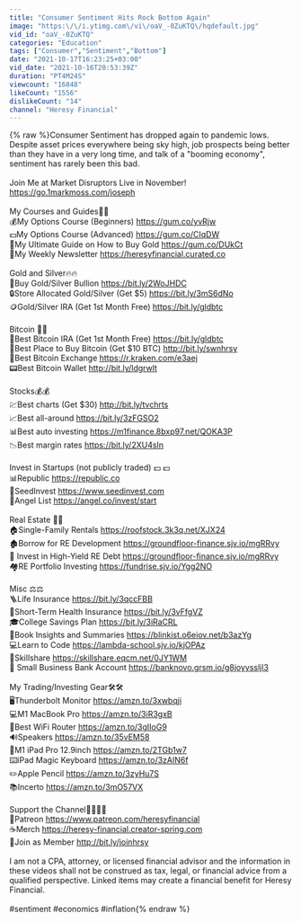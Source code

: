 ```yaml
---
title: "Consumer Sentiment Hits Rock Bottom Again"
image: "https:\/\/i.ytimg.com\/vi\/oaV_-0ZuKTQ\/hqdefault.jpg"
vid_id: "oaV_-0ZuKTQ"
categories: "Education"
tags: ["Consumer","Sentiment","Bottom"]
date: "2021-10-17T16:23:25+03:00"
vid_date: "2021-10-16T20:53:39Z"
duration: "PT4M24S"
viewcount: "16848"
likeCount: "1556"
dislikeCount: "14"
channel: "Heresy Financial"
---
```

{% raw %}Consumer Sentiment has dropped again to pandemic lows. Despite asset prices everywhere being sky high, job prospects being better than they have in a very long time, and talk of a &quot;booming economy&quot;, sentiment has rarely been this bad. <br /><br />Join Me at Market Disruptors Live in November!<br /><a rel="nofollow" target="blank" href="https://go.1markmoss.com/joseph">https://go.1markmoss.com/joseph</a><br /><br />My Courses and Guides🍎🍎<br />💰My Options Course (Beginners) <a rel="nofollow" target="blank" href="https://gum.co/yvRjw">https://gum.co/yvRjw</a><br />💵My Options Course (Advanced) <a rel="nofollow" target="blank" href="https://gum.co/CIqDW">https://gum.co/CIqDW</a><br />🔑My Ultimate Guide on How to Buy Gold <a rel="nofollow" target="blank" href="https://gum.co/DUkCt">https://gum.co/DUkCt</a><br />📝My Weekly Newsletter <a rel="nofollow" target="blank" href="https://heresyfinancial.curated.co">https://heresyfinancial.curated.co</a><br /> <br />Gold and Silver🔥🔥<br />📱Buy Gold/Silver Bullion <a rel="nofollow" target="blank" href="https://bit.ly/2WoJHDC">https://bit.ly/2WoJHDC</a><br />🔒Store Allocated Gold/Silver (Get $5) <a rel="nofollow" target="blank" href="https://bit.ly/3mS6dNo">https://bit.ly/3mS6dNo</a> <br />🪙Gold/Silver IRA (Get 1st Month Free) <a rel="nofollow" target="blank" href="https://bit.ly/gldbtc">https://bit.ly/gldbtc</a>   <br /><br />Bitcoin 💎💎<br />🔐Best Bitcoin IRA (Get 1st Month Free) <a rel="nofollow" target="blank" href="https://bit.ly/gldbtc">https://bit.ly/gldbtc</a> <br />🦢Best Place to Buy Bitcoin (Get $10 BTC) <a rel="nofollow" target="blank" href="http://bit.ly/swnhrsy">http://bit.ly/swnhrsy</a> <br />🏪Best Bitcoin Exchange <a rel="nofollow" target="blank" href="https://r.kraken.com/e3aej">https://r.kraken.com/e3aej</a> <br />📟Best Bitcoin Wallet <a rel="nofollow" target="blank" href="http://bit.ly/ldgrwlt">http://bit.ly/ldgrwlt</a> <br /><br />Stocks💰💰<br />💹Best charts (Get $30) <a rel="nofollow" target="blank" href="http://bit.ly/tvchrts">http://bit.ly/tvchrts</a> <br />📈Best all-around <a rel="nofollow" target="blank" href="https://bit.ly/3zFGSO2">https://bit.ly/3zFGSO2</a><br />📊Best auto investing <a rel="nofollow" target="blank" href="https://m1finance.8bxp97.net/QOKA3P">https://m1finance.8bxp97.net/QOKA3P</a> <br />📉Best margin rates <a rel="nofollow" target="blank" href="https://bit.ly/2XU4sIn">https://bit.ly/2XU4sIn</a>  <br /><br />Invest in Startups (not publicly traded) 💵 💵<br />📊Republic <a rel="nofollow" target="blank" href="https://republic.co">https://republic.co</a> <br />🌱SeedInvest <a rel="nofollow" target="blank" href="https://www.seedinvest.com">https://www.seedinvest.com</a> <br />👼Angel List <a rel="nofollow" target="blank" href="https://angel.co/invest/start">https://angel.co/invest/start</a> <br /><br />Real Estate 🚀🚀<br />🏠Single-Family Rentals <a rel="nofollow" target="blank" href="https://roofstock.3k3q.net/XJX24">https://roofstock.3k3q.net/XJX24</a> <br />🏚Borrow for RE Development <a rel="nofollow" target="blank" href="https://groundfloor-finance.sjv.io/mgRRvy">https://groundfloor-finance.sjv.io/mgRRvy</a> <br />🏡 Invest in High-Yield RE Debt <a rel="nofollow" target="blank" href="https://groundfloor-finance.sjv.io/mgRRvy">https://groundfloor-finance.sjv.io/mgRRvy</a> <br />🏘RE Portfolio Investing <a rel="nofollow" target="blank" href="https://fundrise.sjv.io/Ygg2NO">https://fundrise.sjv.io/Ygg2NO</a> <br /><br />Misc ⚖️⚖️<br />🪜Life Insurance <a rel="nofollow" target="blank" href="https://bit.ly/3qccFBB">https://bit.ly/3qccFBB</a> <br />🏥Short-Term Health Insurance <a rel="nofollow" target="blank" href="https://bit.ly/3vFfgVZ">https://bit.ly/3vFfgVZ</a> <br />🎓College Savings Plan <a rel="nofollow" target="blank" href="https://bit.ly/3iRaCRL">https://bit.ly/3iRaCRL</a> <br />📖Book Insights and Summaries <a rel="nofollow" target="blank" href="https://blinkist.o6eiov.net/b3azYg">https://blinkist.o6eiov.net/b3azYg</a> <br />💻Learn to Code <a rel="nofollow" target="blank" href="https://lambda-school.sjv.io/kjOPAz">https://lambda-school.sjv.io/kjOPAz</a> <br />🍎Skillshare <a rel="nofollow" target="blank" href="https://skillshare.eqcm.net/0JY1WM">https://skillshare.eqcm.net/0JY1WM</a> <br />🏦 Small Business Bank Account <a rel="nofollow" target="blank" href="https://banknovo.grsm.io/g8joyyssljl3">https://banknovo.grsm.io/g8joyyssljl3</a> <br /><br />My Trading/Investing Gear🛠🛠<br />🖥Thunderbolt Monitor <a rel="nofollow" target="blank" href="https://amzn.to/3xwbqji">https://amzn.to/3xwbqji</a> <br />💻M1 MacBook Pro <a rel="nofollow" target="blank" href="https://amzn.to/3iR3gxB">https://amzn.to/3iR3gxB</a> <br />📶Best WiFi Router <a rel="nofollow" target="blank" href="https://amzn.to/3gIIoG9">https://amzn.to/3gIIoG9</a> <br />🔊Speakers <a rel="nofollow" target="blank" href="https://amzn.to/35vEM58">https://amzn.to/35vEM58</a> <br />📲M1 iPad Pro 12.9inch <a rel="nofollow" target="blank" href="https://amzn.to/2TGb1w7">https://amzn.to/2TGb1w7</a> <br />⌨️iPad Magic Keyboard <a rel="nofollow" target="blank" href="https://amzn.to/3zAIN6f">https://amzn.to/3zAIN6f</a> <br />✏️Apple Pencil <a rel="nofollow" target="blank" href="https://amzn.to/3zyHu7S">https://amzn.to/3zyHu7S</a> <br />📚Incerto <a rel="nofollow" target="blank" href="https://amzn.to/3mO57VX">https://amzn.to/3mO57VX</a> <br /><br />Support the Channel💪🏼💪🏼<br />💸Patreon <a rel="nofollow" target="blank" href="https://www.patreon.com/heresyfinancial">https://www.patreon.com/heresyfinancial</a> <br />☕️Merch <a rel="nofollow" target="blank" href="https://heresy-financial.creator-spring.com">https://heresy-financial.creator-spring.com</a> <br />🤝Join as Member <a rel="nofollow" target="blank" href="http://bit.ly/joinhrsy">http://bit.ly/joinhrsy</a> <br /><br />I am not a CPA, attorney, or licensed financial advisor and the information in these videos shall not be construed as tax, legal, or financial advice from a qualified perspective. Linked items may create a financial benefit for Heresy Financial.<br /><br />#sentiment #economics #inflation{% endraw %}
